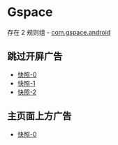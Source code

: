 # Gspace

存在 2 规则组 - [com.gspace.android](/src/apps/com.gspace.android.ts)

## 跳过开屏广告

- [快照-0](https://gkd-kit.gitee.io/import/12668986)
- [快照-1](https://gkd-kit.gitee.io/import/12668985)
- [快照-2](https://gkd-kit.gitee.io/import/12703037)

## 主页面上方广告

- [快照-0](https://gkd-kit.gitee.io/import/12705339)
